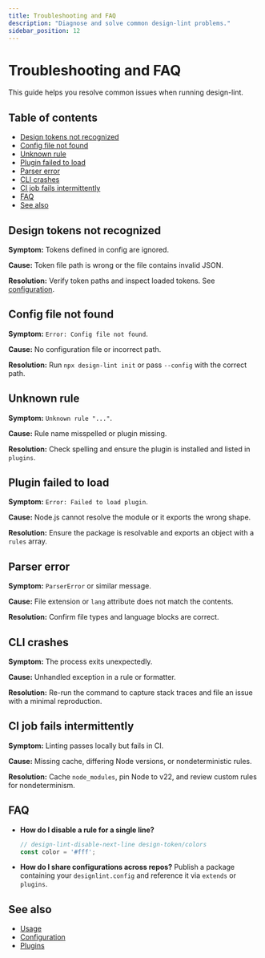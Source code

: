 ```yaml
---
title: Troubleshooting and FAQ
description: "Diagnose and solve common design-lint problems."
sidebar_position: 12
---
```


# Troubleshooting and FAQ

This guide helps you resolve common issues when running design-lint.

## Table of contents
- [Design tokens not recognized](#design-tokens-not-recognized)
- [Config file not found](#config-file-not-found)
- [Unknown rule](#unknown-rule)
- [Plugin failed to load](#plugin-failed-to-load)
- [Parser error](#parser-error)
- [CLI crashes](#cli-crashes)
- [CI job fails intermittently](#ci-job-fails-intermittently)
- [FAQ](#faq)
- [See also](#see-also)

## Design tokens not recognized
**Symptom:** Tokens defined in config are ignored.

**Cause:** Token file path is wrong or the file contains invalid JSON.

**Resolution:** Verify token paths and inspect loaded tokens. See [configuration](./configuration.md#tokens).

## Config file not found
**Symptom:** `Error: Config file not found`.

**Cause:** No configuration file or incorrect path.

**Resolution:** Run `npx design-lint init` or pass `--config` with the correct path.

## Unknown rule
**Symptom:** `Unknown rule "..."`.

**Cause:** Rule name misspelled or plugin missing.

**Resolution:** Check spelling and ensure the plugin is installed and listed in `plugins`.

## Plugin failed to load
**Symptom:** `Error: Failed to load plugin`.

**Cause:** Node.js cannot resolve the module or it exports the wrong shape.

**Resolution:** Ensure the package is resolvable and exports an object with a `rules` array.

## Parser error
**Symptom:** `ParserError` or similar message.

**Cause:** File extension or `lang` attribute does not match the contents.

**Resolution:** Confirm file types and language blocks are correct.

## CLI crashes
**Symptom:** The process exits unexpectedly.

**Cause:** Unhandled exception in a rule or formatter.

**Resolution:** Re-run the command to capture stack traces and file an issue with a minimal reproduction.

## CI job fails intermittently
**Symptom:** Linting passes locally but fails in CI.

**Cause:** Missing cache, differing Node versions, or nondeterministic rules.

**Resolution:** Cache `node_modules`, pin Node to v22, and review custom rules for nondeterminism.

## FAQ
- **How do I disable a rule for a single line?**
  ```js
  // design-lint-disable-next-line design-token/colors
  const color = '#fff';
  ```
- **How do I share configurations across repos?** Publish a package containing your `designlint.config` and reference it via `extends` or `plugins`.

## See also
- [Usage](./usage.md)
- [Configuration](./configuration.md)
- [Plugins](./plugins.md)
